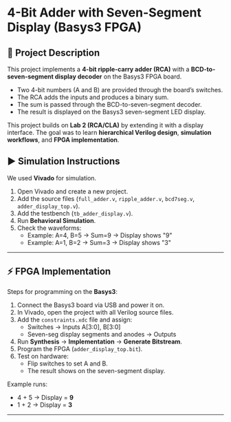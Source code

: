 # 4-Bit Adder with Seven-Segment Display (Basys3 FPGA)

## 📌 Project Description
This project implements a **4-bit ripple-carry adder (RCA)** with a **BCD-to-seven-segment display decoder** on the Basys3 FPGA board.  

- Two 4-bit numbers (A and B) are provided through the board’s switches.  
- The RCA adds the inputs and produces a binary sum.  
- The sum is passed through the BCD-to-seven-segment decoder.  
- The result is displayed on the Basys3 seven-segment LED display.  

This project builds on **Lab 2 (RCA/CLA)** by extending it with a display interface. The goal was to learn **hierarchical Verilog design**, **simulation workflows**, and **FPGA implementation**.


## ▶️ Simulation Instructions
We used **Vivado** for simulation.

1. Open Vivado and create a new project.  
2. Add the source files (`full_adder.v`, `ripple_adder.v`, `bcd7seg.v`, `adder_display_top.v`).  
3. Add the testbench (`tb_adder_display.v`).  
4. Run **Behavioral Simulation**.  
5. Check the waveforms:  
   - Example: A=4, B=5 → Sum=9 → Display shows "9"  
   - Example: A=1, B=2 → Sum=3 → Display shows "3"

---

## ⚡ FPGA Implementation
Steps for programming on the **Basys3**:

1. Connect the Basys3 board via USB and power it on.  
2. In Vivado, open the project with all Verilog source files.  
3. Add the `constraints.xdc` file and assign:  
   - Switches → Inputs A[3:0], B[3:0]  
   - Seven-seg display segments and anodes → Outputs  
4. Run **Synthesis** → **Implementation** → **Generate Bitstream**.  
5. Program the FPGA (`adder_display_top.bit`).  
6. Test on hardware:  
   - Flip switches to set A and B.  
   - The result shows on the seven-segment display.  

Example runs:  
- 4 + 5 → Display = **9**  
- 1 + 2 → Display = **3**  

---

